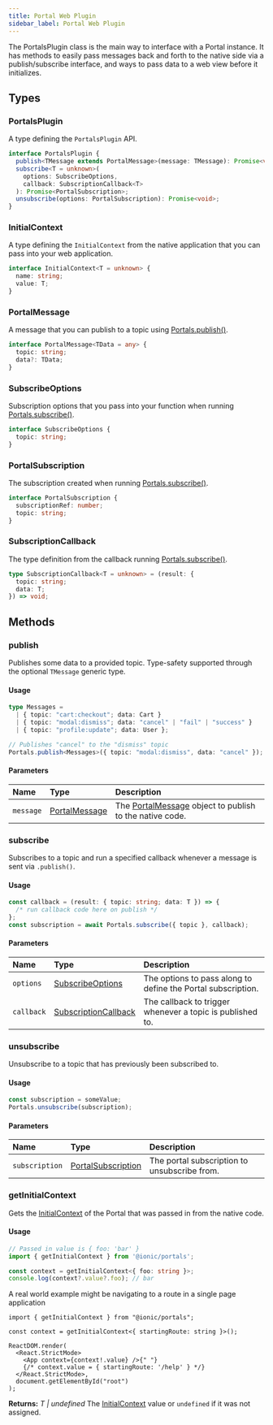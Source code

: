```yaml
---
title: Portal Web Plugin
sidebar_label: Portal Web Plugin
---
```


The PortalsPlugin class is the main way to interface with a Portal instance. It has methods to easily pass messages back and forth to the native side via a publish/subscribe interface, and ways to pass data to a web view before it initializes.

## Types

### PortalsPlugin

A type defining the `PortalsPlugin` API.

```typescript
interface PortalsPlugin {
  publish<TMessage extends PortalMessage>(message: TMessage): Promise<void>;
  subscribe<T = unknown>(
    options: SubscribeOptions,
    callback: SubscriptionCallback<T>
  ): Promise<PortalSubscription>;
  unsubscribe(options: PortalSubscription): Promise<void>;
}
```

### InitialContext

A type defining the `InitialContext` from the native application that you can pass into your web application.

```typescript
interface InitialContext<T = unknown> {
  name: string;
  value: T;
}
```

### PortalMessage

A message that you can publish to a topic using [Portals.publish()](./portals-plugin#publish).

```typescript
interface PortalMessage<TData = any> {
  topic: string;
  data?: TData;
}
```

### SubscribeOptions

Subscription options that you pass into your function when running [Portals.subscribe()](./portals-plugin#subscribe).

```typescript
interface SubscribeOptions {
  topic: string;
}
```

### PortalSubscription

The subscription created when running [Portals.subscribe()](./portals-plugin#subscribe).

```typescript
interface PortalSubscription {
  subscriptionRef: number;
  topic: string;
}
```

### SubscriptionCallback

The type definition from the callback running [Portals.subscribe()](./portals-plugin#subscribe).

```typescript
type SubscriptionCallback<T = unknown> = (result: {
  topic: string;
  data: T;
}) => void;
```

## Methods

### publish

Publishes some data to a provided topic. Type-safety supported through the optional `TMessage` generic type.

#### Usage

```typescript
type Messages =
  | { topic: "cart:checkout"; data: Cart }
  | { topic: "modal:dismiss"; data: "cancel" | "fail" | "success" }
  | { topic: "profile:update"; data: User };

// Publishes "cancel" to the "dismiss" topic
Portals.publish<Messages>({ topic: "modal:dismiss", data: "cancel" });
```

#### Parameters

| Name      | Type                                            | Description                                                                               |
| :-------- | :---------------------------------------------- | :---------------------------------------------------------------------------------------- |
| `message` | [PortalMessage](./portals-plugin#portalmessage) | The [PortalMessage](./portals-plugin#portalmessage) object to publish to the native code. |

### subscribe

Subscribes to a topic and run a specified callback whenever a message is sent via `.publish()`.

#### Usage

```typescript
const callback = (result: { topic: string; data: T }) => {
  /* run callback code here on publish */
};
const subscription = await Portals.subscribe({ topic }, callback);
```

#### Parameters

| Name       | Type                                                          | Description                                                  |
| :--------- | :------------------------------------------------------------ | :----------------------------------------------------------- |
| `options`  | [SubscribeOptions](./portals-plugin#subscribeoptions)         | The options to pass along to define the Portal subscription. |
| `callback` | [SubscriptionCallback](./portals-plugin#subscriptioncallback) | The callback to trigger whenever a topic is published to.    |

### unsubscribe

Unsubscribe to a topic that has previously been subscribed to.

#### Usage

```typescript
const subscription = someValue;
Portals.unsubscribe(subscription);
```

#### Parameters

| Name           | Type                                                      | Description                                  |
| :------------- | :-------------------------------------------------------- | :------------------------------------------- |
| `subscription` | [PortalSubscription](./portals-plugin#portalsubscription) | The portal subscription to unsubscribe from. |

### getInitialContext

Gets the [InitialContext](./portals-plugin#initialcontext) of the Portal that was passed in from the native code.

#### Usage

```typescript
// Passed in value is { foo: 'bar' }
import { getInitialContext } from '@ionic/portals';

const context = getInitialContext<{ foo: string }>;
console.log(context?.value?.foo); // bar
```

A real world example might be navigating to a route in a single page application

```tsx
import { getInitialContext } from "@ionic/portals";

const context = getInitialContext<{ startingRoute: string }>();

ReactDOM.render(
  <React.StrictMode>
    <App context={context!.value} />{" "}
    {/* context.value = { startingRoute: '/help' } */}
  </React.StrictMode>,
  document.getElementById("root")
);
```

**Returns:** <span class="return-code">_T | undefined_</span> The [InitialContext](./portals-plugin#initialcontext) value or `undefined` if it was not assigned.
